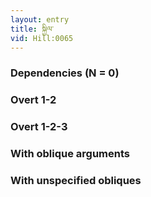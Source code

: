 ```yaml
---
layout: entry
title: སྐྱིལ་
vid: Hill:0065
---
```

### Dependencies (N = 0)


### Overt 1-2


### Overt 1-2-3


### With oblique arguments


### With unspecified obliques
